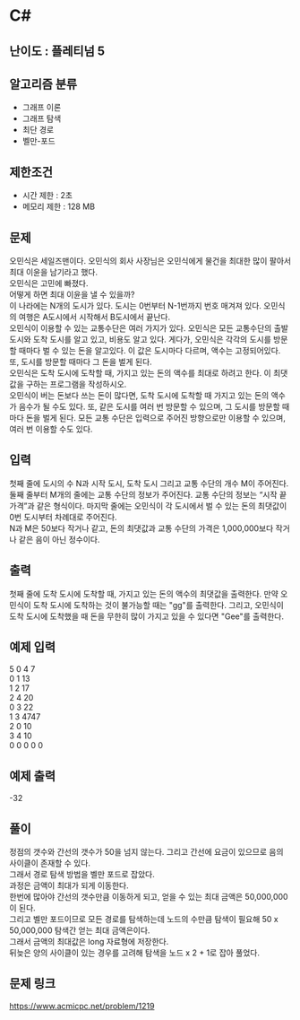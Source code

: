 # C#

## 난이도 : 플레티넘 5

## 알고리즘 분류
  - 그래프 이론
  - 그래프 탐색
  - 최단 경로
  - 벨만-포드

## 제한조건
  - 시간 제한 : 2초
  - 메모리 제한 : 128 MB

## 문제
오민식은 세일즈맨이다. 오민식의 회사 사장님은 오민식에게 물건을 최대한 많이 팔아서 최대 이윤을 남기라고 했다.<br/>
오민식은 고민에 빠졌다.<br/>
어떻게 하면 최대 이윤을 낼 수 있을까?<br/>
이 나라에는 N개의 도시가 있다. 도시는 0번부터 N-1번까지 번호 매겨져 있다. 오민식의 여행은 A도시에서 시작해서 B도시에서 끝난다.<br/>
오민식이 이용할 수 있는 교통수단은 여러 가지가 있다. 오민식은 모든 교통수단의 출발 도시와 도착 도시를 알고 있고, 비용도 알고 있다. 게다가, 오민식은 각각의 도시를 방문할 때마다 벌 수 있는 돈을 알고있다. 이 값은 도시마다 다르며, 액수는 고정되어있다. 또, 도시를 방문할 때마다 그 돈을 벌게 된다.<br/>
오민식은 도착 도시에 도착할 때, 가지고 있는 돈의 액수를 최대로 하려고 한다. 이 최댓값을 구하는 프로그램을 작성하시오.<br/>
오민식이 버는 돈보다 쓰는 돈이 많다면, 도착 도시에 도착할 때 가지고 있는 돈의 액수가 음수가 될 수도 있다. 또, 같은 도시를 여러 번 방문할 수 있으며, 그 도시를 방문할 때마다 돈을 벌게 된다. 모든 교통 수단은 입력으로 주어진 방향으로만 이용할 수 있으며, 여러 번 이용할 수도 있다.<br/>


## 입력
첫째 줄에 도시의 수 N과 시작 도시, 도착 도시 그리고 교통 수단의 개수 M이 주어진다. 둘째 줄부터 M개의 줄에는 교통 수단의 정보가 주어진다. 교통 수단의 정보는 “시작 끝 가격”과 같은 형식이다. 마지막 줄에는 오민식이 각 도시에서 벌 수 있는 돈의 최댓값이 0번 도시부터 차례대로 주어진다.<br/>
N과 M은 50보다 작거나 같고, 돈의 최댓값과 교통 수단의 가격은 1,000,000보다 작거나 같은 음이 아닌 정수이다.<br/>


## 출력
첫째 줄에 도착 도시에 도착할 때, 가지고 있는 돈의 액수의 최댓값을 출력한다. 만약 오민식이 도착 도시에 도착하는 것이 불가능할 때는 "gg"를 출력한다. 그리고, 오민식이 도착 도시에 도착했을 때 돈을 무한히 많이 가지고 있을 수 있다면 "Gee"를 출력한다.<br/>


## 예제 입력
5 0 4 7<br/>
0 1 13<br/>
1 2 17<br/>
2 4 20<br/>
0 3 22<br/>
1 3 4747<br/>
2 0 10<br/>
3 4 10<br/>
0 0 0 0 0<br/>


## 예제 출력
-32<br/>


## 풀이
정점의 갯수와 간선의 갯수가 50을 넘지 않는다. 그리고 간선에 요금이 있으므로 음의 사이클이 존재할 수 있다.<br/>
그래서 경로 탐색 방법을 벨만 포드로 잡았다.<br/>
과정은 금액이 최대가 되게 이동한다.<br/>
한번에 많아야 간선의 갯수만큼 이동하게 되고, 얻을 수 있는 최대 금액은 50,000,000이 된다.<br/>
그리고 벨만 포드이므로 모든 경로를 탐색하는데 노드의 수만큼 탐색이 필요해 50 x 50,000,000 탐색간 얻는 최대 금액은이다.<br/>
그래서 금액의 최대값은 long 자료형에 저장한다.<br/>
뒤늦은 양의 사이클이 있는 경우를 고려해 탐색을 노드 x 2 + 1로 잡아 풀었다.<br/>


## 문제 링크
https://www.acmicpc.net/problem/1219